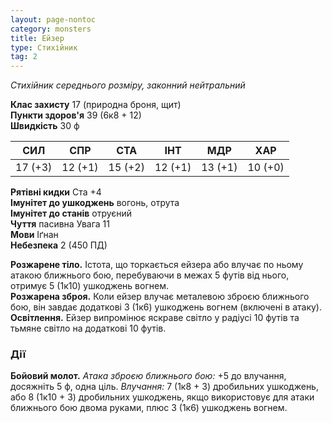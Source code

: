 ```yaml
---
layout: page-nontoc
category: monsters
title: Ейзер
type: Стихійник
tag: 2
---
```


_Стихійник середнього розміру, законний нейтральний_  

**Клас захисту** 17 (природна броня, щит)    
**Пункти здоров'я** 39 (6к8 + 12)    
**Швидкість** 30 ф  

| СИЛ     | СПР     | СТА     | ІНТ     | МДР     | ХАР     |
| ------- | ------- | ------- | ------- | ------- | ------- |
| 17 (+3) | 12 (+1) | 15 (+2) | 12 (+1) | 13 (+1) | 10 (+0) |

**Рятівні кидки** Ста +4    
**Імунітет до ушкоджень** вогонь, отрута    
**Імунітет до станів** отруєний    
**Чуття** пасивна Увага 11    
**Мови** Іґнан    
**Небезпека** 2 (450 ПД)  

**Розжарене тіло.** Істота, що торкається ейзера або влучає по ньому атакою ближнього бою, перебуваючи в межах 5 футів від нього, отримує 5 (1к10) ушкоджень вогнем.    
**Розжарена зброя.** Коли ейзер влучає металевою зброєю ближнього бою, він завдає додаткові 3 (1к6) ушкоджень вогнем (включені в атаку).    
**Освітлення.** Ейзер випромінює яскраве світло у радіусі 10 футів та тьмяне світло на додаткові 10 футів.  

### Дії
**Бойовий молот.** _Атака зброєю ближнього бою:_ +5 до влучання, досяжніть 5 ф, одна ціль. _Влучання:_ 7 (1к8 + 3) дробильних ушкоджень, або 8 (1к10 + 3) дробильних ушкоджень, якщо використовує для атаки ближнього бою двома руками, плюс 3 (1к6) ушкоджень вогнем.
